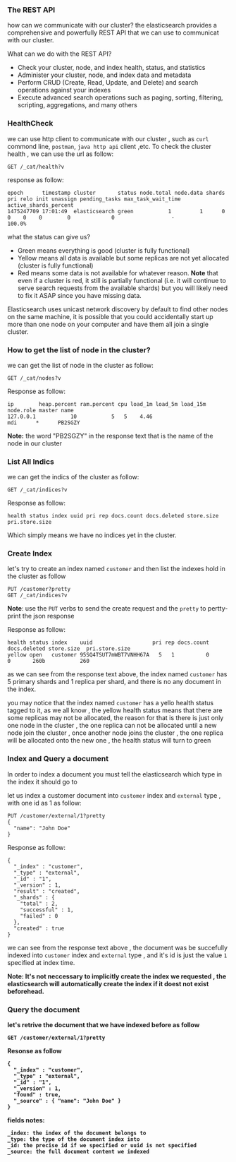 ### The REST API
how can we communicate with our cluster?
the elasticsearch provides a comprehensive and powerfully REST API that we can use to communicat with our cluster.

What can we do with the REST API?
* Check your cluster, node, and index health, status, and statistics
* Administer your cluster, node, and index data and metadata
* Perform CRUD (Create, Read, Update, and Delete) and search operations against your indexes
* Execute advanced search operations such as paging, sorting, filtering, scripting, aggregations, and many others



### HealthCheck
we can use http client to communicate with our cluster , such as `curl` commond line, `postman`, `java http api` client ,etc.
To check the cluster health , we can use the url as follow:
```
GET /_cat/health?v
```
response as follow:
```
epoch      timestamp cluster       status node.total node.data shards pri relo init unassign pending_tasks max_task_wait_time active_shards_percent
1475247709 17:01:49  elasticsearch green           1         1      0   0    0    0        0             0                  -                100.0%
```

what the status can give us?
* Green means everything is good (cluster is fully functional)
* Yellow means all data is available but some replicas are not yet allocated (cluster is fully functional)
* Red means some data is not available for whatever reason. 
<strong>Note</strong> that even if a cluster is red, it still is partially functional (i.e. it will continue to serve search requests from the available shards) but you will likely need to fix it ASAP since you have missing data.

Elasticsearch uses unicast network discovery by default to find other nodes on the same machine, it is possible that you could accidentally start up more than one node on your computer and have them all join a single cluster.

### How to get the list of node in the cluster?
we can get the list of node in the cluster as follow:
```
GET /_cat/nodes?v
```
Response as follow:
```
ip        heap.percent ram.percent cpu load_1m load_5m load_15m node.role master name
127.0.0.1           10           5   5    4.46                        mdi      *      PB2SGZY
```

<strong>Note:</strong> the word "PB2SGZY" in the response text that is the name of the node in our cluster


### List All Indics
we can get the indics of the cluster as follow:
```
GET /_cat/indices?v
```
Response as follow:
```
health status index uuid pri rep docs.count docs.deleted store.size pri.store.size
```
Which simply means we have no indices yet in the cluster.



### Create Index
let's try to create an index named `customer` and then list the indexes hold in the cluster as follow
```
PUT /customer?pretty
GET /_cat/indices?v
```
<strong>Note</strong>: use the `PUT` verbs to send the create request and the `pretty` to pertty-print the json response

Response as follow:
```
health status index    uuid                   pri rep docs.count docs.deleted store.size  pri.store.size
yellow open   customer 95SQ4TSUT7mWBT7VNHH67A   5   1          0            0       260b           260
```
as we can see from the response text above, the index named `customer` has 5 primary shards and 1 replica per shard, and there is no 
any document in the index.

you may notice that the index named `customer` has a yello health status tagged to it, as we all know , the yellow health status means that there are some replicas may not be allocated, the reason for that is there is just only one node in the cluster , the one replica can not be allocated until a new node join the cluster , once another node joins the cluster , the one replica will be allocated  onto the new one , the health status will turn to  green


### Index and Query a document
In order to index a document you must tell the elasticsearch which type in the index it should go to 

let us index a customer document into `customer` index and `external` type , with one id as 1 as follow:
```
PUT /customer/external/1?pretty
{
  "name": "John Doe"
}
```
Response as follow:
```
{
  "_index" : "customer",
  "_type" : "external",
  "_id" : "1",
  "_version" : 1,
  "result" : "created",
  "_shards" : {
    "total" : 2,
    "successful" : 1,
    "failed" : 0
  },
  "created" : true
}
```
we can see from the response text above , the document was be succefully indexed into `customer` index and `external` type , and it's id
is just the value `1` specified at index time.

<strong>Note:<strong> It's not neccessary to implicitly create the index we requested , the elasticsearch will automatically create the index if it doest not exist beforehead.

### Query the document 
let's retrive the document that we have indexed before as follow
```
GET /customer/external/1?pretty
```
Resonse as follow
```
{
  "_index" : "customer",
  "_type" : "external",
  "_id" : "1",
  "_version" : 1,
  "found" : true,
  "_source" : { "name": "John Doe" }
}
```
fields notes:
```
_index: the index of the document belongs to
_type: the type of the document index into
_id: the precise id if we specified or uuid is not specified
_source: the full document content we indexed
```



